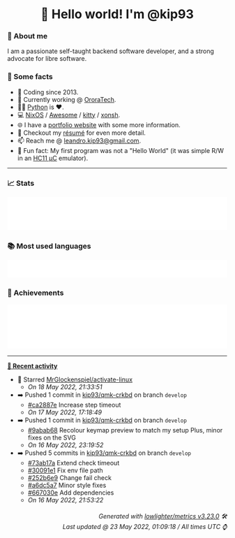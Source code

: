 <!-- README template, populated using this action:
     https://github.com/kip93/kip93/blob/main/.github/workflows/readme.yml. -->

<h1 align="center">👋 Hello world! I'm @kip93</h1> <!-- LOGIN => username -->

### 👤 About me

I am a passionate self-taught backend software developer, and a strong advocate for libre software.


### 💬 Some facts

* 📅 Coding since 2013.
* 💼 Currently working @ [OroraTech](https://ororatech.com/).
* 👨‍💻 [Python](https://github.com/search?q=user%3Akip93&l=python) is ❤️. <!-- LOGIN => username -->
* 💻 [NixOS](https://github.com/NixOS/) /
     [Awesome](https://github.com/awesomeWM/) /
     [kitty](https://github.com/kovidgoyal/kitty/) /
     [xonsh](https://github.com/xonsh/).
* 🌐 I have a [portfolio website](https://kip93.net/) with some more information.
* 📝 Checkout my [résumé](https://kip93.net/resume/) for even more detail.
* 📫 Reach me @ [leandro.kip93@gmail.com](mailto:leandro.kip93@gmail.com).
* 🎲 Fun fact: My first program was not a "Hello World" (it was simple R/W in an [HC11 µC](https://en.wikipedia.org/wiki/68HC11) emulator).


-----------------------------------------------------------------------------------------------------------------------


### 📈 Stats

![](./stats.svg)


### 📚 Most used languages <!-- by percentage, in decreasing order -->

![](./languages.svg)


### 🏅 Achievements

![](./achievements.svg)


-----------------------------------------------------------------------------------------------------------------------


**[📰 Recent activity](https://github.com/kip93)**
* 🌟 Starred [MrGlockenspiel/activate-linux](https://github.com/MrGlockenspiel/activate-linux)
  * *On 18 May 2022, 21:33:51*
* ➡️ Pushed 1 commit in [kip93/qmk-crkbd](https://github.com/kip93/qmk-crkbd) on branch `develop`
  * [#ca2887e](https://github.com/kip93/qmk-crkbd/commit/ca2887e) Increase step timeout
  * *On 17 May 2022, 17:18:49*
* ➡️ Pushed 1 commit in [kip93/qmk-crkbd](https://github.com/kip93/qmk-crkbd) on branch `develop`
  * [#9abab68](https://github.com/kip93/qmk-crkbd/commit/9abab68) Recolour keymap preview to match my setup
Plus, minor fixes on the SVG
  * *On 16 May 2022, 23:19:52*
* ➡️ Pushed 5 commits in [kip93/qmk-crkbd](https://github.com/kip93/qmk-crkbd) on branch `develop`
  * [#73ab17a](https://github.com/kip93/qmk-crkbd/commit/73ab17a) Extend check timeout
  * [#30091e1](https://github.com/kip93/qmk-crkbd/commit/30091e1) Fix env file path
  * [#252b6e9](https://github.com/kip93/qmk-crkbd/commit/252b6e9) Change fail check
  * [#a6dc5a7](https://github.com/kip93/qmk-crkbd/commit/a6dc5a7) Minor style fixes
  * [#667030e](https://github.com/kip93/qmk-crkbd/commit/667030e) Add dependencies
  * *On 16 May 2022, 21:53:22*
 <!-- Last activity -->


<h6 align="right"><em>
    Generated with <a href="https://github.com/lowlighter/metrics/tree/latest/">lowlighter/metrics v3.23.0</a> 🛠️<br> <!-- VERSION => MAJOR.minor.patch -->
    Last updated @ 23 May 2022, 01:09:18 / All times UTC ⌚ <!-- meta.generated => DD/MM/YYYY, hh:mm -->
</em></h6>
